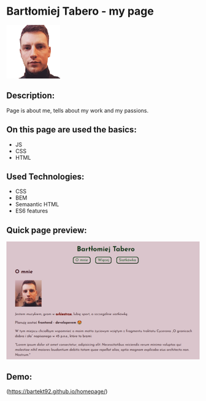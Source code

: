 # Bartłomiej Tabero - my page
![Bartłomiej Tabero](https://github.com/bartekt92/homepage/blob/main/images/bt.png?raw=true)
## Description:
Page is about me, tells about my work and my passions.
## On this page are used the basics:
+ JS
+ CSS
+ HTML
## Used Technologies:
+ CSS
+ BEM
+ Semaantic HTML
+ ES6 features
## Quick page preview:
![Quick page preview](https://github.com/bartekt92/homepage/blob/main/images/page-preview.jpg?raw=true)
## Demo:
(https://bartekt92.github.io/homepage/)
